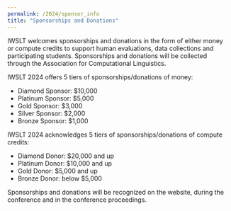 ```yaml
---
permalink: /2024/sponsor_info
title: "Sponsorships and Donations"
---
```


IWSLT welcomes sponsorships and donations in the form of either money or compute credits to support human evaluations, data collections and participating students. 
Sponsorships and donations will be collected through the Association for Computational Linguistics.

IWSLT 2024 offers 5 tiers of sponsorships/donations of money: 

- Diamond Sponsor: $10,000 
- Platinum Sponsor: $5,000 
- Gold Sponsor:     $3,000 
- Silver Sponsor:   $2,000 
- Bronze Sponsor:   $1,000  

IWSLT 2024 acknowledges 5 tiers of sponsorships/donations of compute credits: 

- Diamond Donor:  $20,000 and up 
- Platinum Donor: $10,000 and up
- Gold Donor:     $5,000 and up
- Bronze Donor:   below $5,000 

Sponsorships and donations will be recognized on the website, during the conference and in the conference proceedings. 


